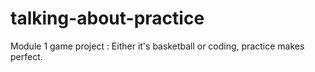 # talking-about-practice
Module 1 game project : Either it's basketball or coding, practice makes perfect. 
